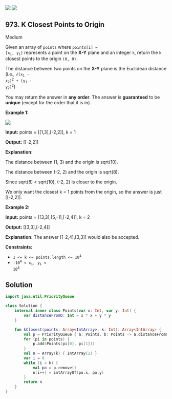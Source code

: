 [![](https://img.shields.io/github/stars/javadev/LeetCode-in-Kotlin?label=Stars&style=flat-square)](https://github.com/javadev/LeetCode-in-Kotlin)
[![](https://img.shields.io/github/forks/javadev/LeetCode-in-Kotlin?label=Fork%20me%20on%20GitHub%20&style=flat-square)](https://github.com/javadev/LeetCode-in-Kotlin/fork)

## 973\. K Closest Points to Origin

Medium

Given an array of `points` where <code>points[i] = [x<sub>i</sub>, y<sub>i</sub>]</code> represents a point on the **X-Y** plane and an integer `k`, return the `k` closest points to the origin `(0, 0)`.

The distance between two points on the **X-Y** plane is the Euclidean distance (i.e., <code>√(x<sub>1</sub> - x<sub>2</sub>)<sup>2</sup> + (y<sub>1</sub> - y<sub>2</sub>)<sup>2</sup></code>).

You may return the answer in **any order**. The answer is **guaranteed** to be **unique** (except for the order that it is in).

**Example 1:**

![](https://assets.leetcode.com/uploads/2021/03/03/closestplane1.jpg)

**Input:** points = \[\[1,3],[-2,2]], k = 1

**Output:** [[-2,2]]

**Explanation:** 

The distance between (1, 3) and the origin is sqrt(10). 

The distance between (-2, 2) and the origin is sqrt(8). 

Since sqrt(8) < sqrt(10), (-2, 2) is closer to the origin. 

We only want the closest k = 1 points from the origin, so the answer is just [[-2,2]].

**Example 2:**

**Input:** points = \[\[3,3],[5,-1],[-2,4]], k = 2

**Output:** [[3,3],[-2,4]]

**Explanation:** The answer [[-2,4],[3,3]] would also be accepted.

**Constraints:**

*   <code>1 <= k <= points.length <= 10<sup>4</sup></code>
*   <code>-10<sup>4</sup> < x<sub>i</sub>, y<sub>i</sub> < 10<sup>4</sup></code>

## Solution

```kotlin
import java.util.PriorityQueue

class Solution {
    internal inner class Points(var x: Int, var y: Int) {
        var distanceFromO: Int = x * x + y * y
    }

    fun kClosest(points: Array<IntArray>, k: Int): Array<IntArray> {
        val p = PriorityQueue { a: Points, b: Points -> a.distanceFromO - b.distanceFromO }
        for (pi in points) {
            p.add(Points(pi[0], pi[1]))
        }
        val n = Array(k) { IntArray(2) }
        var i = 0
        while (i < k) {
            val po = p.remove()
            n[i++] = intArrayOf(po.x, po.y)
        }
        return n
    }
}
```